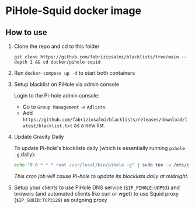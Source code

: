 # PiHole-Squid docker image

## How to use

1. Clone the repo and cd to this folder
   
    `git clone https://github.com/fabriziosalmi/blacklists/tree/main --depth 1 && cd docker/pihole-squid`

2. Run `docker-compose up -d` to start both containers

3. Setup blacklist on PiHole via admin console

    Login to the Pi-hole admin console:
    - Go to `Group Management` -> `Adlists`.
    - Add `https://github.com/fabriziosalmi/blacklists/releases/download/latest/blacklist.txt` as a new list.
    
5. Update Gravity Daily

    To update Pi-hole's blocklists daily (which is essentially running `pihole -g` daily):
    
    ```bash
    echo "0 0 * * * root /usr/local/bin/pihole -g" | sudo tee -a /etc/cron.d/pihole
    ```
    
    _This cron job will cause Pi-hole to update its blocklists daily at midnight._
  
7. Setup your clients to use PiHole DNS service (`$IP_PIHOLE:UDP53`) and browers (and automated clients like curl or wget) to use Squid proxy (`$IP_SQUID:TCP3128`) as outgoing proxy
